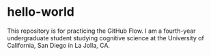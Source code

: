 # hello-world
This repository is for practicing the GitHub Flow.
I am a fourth-year undergraduate student studying cognitive science at the University of California, San Diego in La Jolla, CA. 
